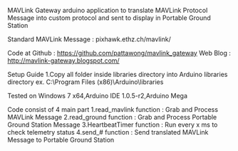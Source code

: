 MAVLink Gateway
arduino application to translate MAVLink Protocol Message into custom protocol and sent to display in Portable Ground Station

Standard MAVLink Message : pixhawk.ethz.ch/mavlink/

Code at Github : https://github.com/pattawong/mavlink_gateway
Web Blog : http://mavlink-gateway.blogspot.com/


Setup Guide
1.Copy all folder inside libraries directory into Arduino libraries directory ex. C:\Program Files (x86)\Arduino\libraries

Tested on Windows 7 x64,Arduino IDE 1.0.5-r2,Arduino Mega

Code consist of 4 main part
1.read_mavlink function : Grab and Process MAVLink Message
2.read_ground function : Grab and Process Portable Ground Station Message
3.HeartbeatTimer function : Run every x ms to check telemetry status
4.send_# function : Send translated MAVLink Message to Portable Ground Station